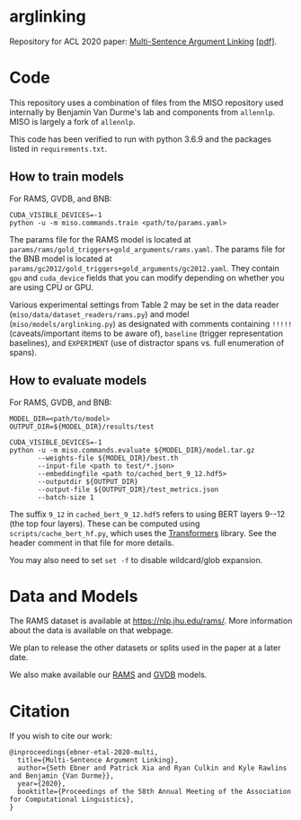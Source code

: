 # arglinking

Repository for ACL 2020 paper: [Multi-Sentence Argument Linking](https://www.aclweb.org/anthology/2020.acl-main.718/) [[pdf]](https://www.aclweb.org/anthology/2020.acl-main.718.pdf).

# Code


This repository uses a combination of files from the MISO repository used internally by Benjamin Van Durme's lab and components from `allennlp`. MISO is largely a fork of `allennlp`.

This code has been verified to run with python 3.6.9 and the packages listed in `requirements.txt`.

## How to train models


For RAMS, GVDB, and BNB:
```
CUDA_VISIBLE_DEVICES=-1
python -u -m miso.commands.train <path/to/params.yaml>
```

The params file for the RAMS model is located at `params/rams/gold_triggers+gold_arguments/rams.yaml`. The params file for the BNB model is located at `params/gc2012/gold_triggers+gold_arguments/gc2012.yaml`. They contain `gpu` and `cuda_device` fields that you can modify depending on whether you are using CPU or GPU.

Various experimental settings from Table 2 may be set in the data reader (`miso/data/dataset_readers/rams.py`) and model (`miso/models/arglinking.py`) as designated with comments containing `!!!!!` (caveats/important items to be aware of), `baseline` (trigger representation baselines), and `EXPERIMENT` (use of distractor spans vs. full enumeration of spans).

## How to evaluate models


For RAMS, GVDB, and BNB:
```
MODEL_DIR=<path/to/model>
OUTPUT_DIR=${MODEL_DIR}/results/test

CUDA_VISIBLE_DEVICES=-1
python -u -m miso.commands.evaluate ${MODEL_DIR}/model.tar.gz
       --weights-file ${MODEL_DIR}/best.th
       --input-file <path to test/*.json>
       --embeddingfile <path to/cached_bert_9_12.hdf5>
       --outputdir ${OUTPUT_DIR}
       --output-file ${OUTPUT_DIR}/test_metrics.json
       --batch-size 1
```

The suffix `9_12` in `cached_bert_9_12.hdf5` refers to using BERT layers 9--12 (the top four layers). These can be computed using `scripts/cache_bert_hf.py`, which uses the [Transformers](https://github.com/huggingface/transformers) library. See the header comment in that file for more details.

You may also need to set `set -f` to disable wildcard/glob expansion.

# Data and Models

The RAMS dataset is available at https://nlp.jhu.edu/rams/. More information about the data is available on that webpage.

We plan to release the other datasets or splits used in the paper at a later date.

We also make available our [RAMS](https://nlp.jhu.edu/rams/models/rams_bert.tar.gz) and [GVDB](https://nlp.jhu.edu/rams/models/gvdb_bert.tar.gz) models.

# Citation

If you wish to cite our work:

```
@inproceedings{ebner-etal-2020-multi,
  title={Multi-Sentence Argument Linking},
  author={Seth Ebner and Patrick Xia and Ryan Culkin and Kyle Rawlins and Benjamin {Van Durme}},
  year={2020},
  booktitle={Proceedings of the 58th Annual Meeting of the Association for Computational Linguistics},
}
```
